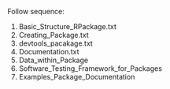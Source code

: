 Follow sequence:
1. Basic_Structure_RPackage.txt
2. Creating_Package.txt
3. devtools_pacakage.txt
4. Documentation.txt
5. Data_within_Package
6. Software_Testing_Framework_for_Packages
7. Examples_Package_Documentation